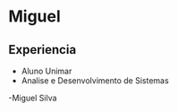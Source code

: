 # Miguel

## Experiencia 

 - Aluno Unimar
 - Analise e Desenvolvimento de Sistemas

-Miguel Silva 

